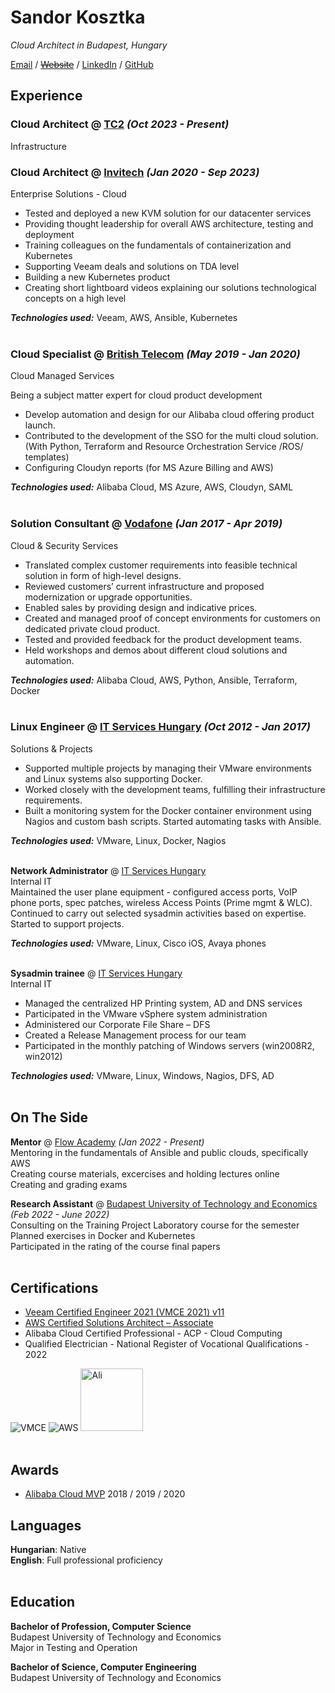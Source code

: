# Sandor Kosztka

_Cloud Architect in Budapest, Hungary_ <br>

[Email](mailto:sandor.kosztka@gmail.com) / [~~Website~~](https://ksztk.hu/) / [LinkedIn](https://www.linkedin.com/in/kosztkas/) / [GitHub](http://git.io/sztk)

## Experience

### **Cloud Architect** @ [TC2](https://tc2.hu/) _(Oct 2023 - Present)_ <br>
Infrastructure

### **Cloud Architect** @ [Invitech](https://invitech.hu/) _(Jan 2020 - Sep 2023)_ <br>
Enterprise Solutions - Cloud
  - Tested and deployed a new KVM solution for our datacenter services
  - Providing thought leadership for overall AWS architecture, testing and deployment
  - Training colleagues on the fundamentals of containerization and Kubernetes
  - Supporting Veeam deals and solutions on TDA level
  - Building a new Kubernetes product
  - Creating short lightboard videos explaining our solutions technological concepts on a high level<br>
  
**_Technologies used:_** Veeam, AWS, Ansible, Kubernetes
<br><br>

### **Cloud Specialist** @ [British Telecom](https://bt.com/) _(May 2019 - Jan 2020)_ <br>
Cloud Managed Services

Being a subject matter expert for cloud product development
 - Develop automation and design for our Alibaba cloud offering product launch. 
 - Contributed to the development of the SSO for the multi cloud solution. <br>
  (With Python, Terraform and Resource Orchestration Service /ROS/ templates)
 - Configuring Cloudyn reports (for MS Azure Billing and AWS) <br>
 
 **_Technologies used:_** Alibaba Cloud, MS Azure, AWS, Cloudyn, SAML
<br><br>

### **Solution Consultant** @ [Vodafone](https://www.vodafone.com/) _(Jan 2017 - Apr 2019)_ <br>
Cloud & Security Services
- Translated complex customer requirements into feasible technical solution in form of high-level designs. 
- Reviewed customers’ current infrastructure and proposed modernization or upgrade opportunities. 
- Enabled sales by providing design and indicative prices.
- Created and managed proof of concept environments for customers on dedicated private cloud product. 
- Tested and provided feedback for the product development teams.
- Held workshops and demos about different cloud solutions and automation.

**_Technologies used:_** Alibaba Cloud, AWS, Python, Ansible, Terraform, Docker
<br><br>

### **Linux Engineer** @ [IT Services Hungary](https://www.deutschetelekomitsolutions.hu/) _(Oct 2012 - Jan 2017)_ <br>
Solutions & Projects
 - Supported multiple projects by managing their VMware environments and Linux systems also supporting Docker. 
 - Worked closely with the development teams, fulfilling their infrastructure requirements. 
 - Built a monitoring system for the Docker container environment using Nagios and custom bash scripts. Started automating tasks with Ansible.

**_Technologies used:_** VMware, Linux, Docker, Nagios
<br><br>

**Network Administrator** @ [IT Services Hungary](https://www.deutschetelekomitsolutions.hu/) <br>
Internal IT <br>
Maintained the user plane equipment - configured access ports, VoIP phone ports, spec patches, wireless Access Points (Prime mgmt & WLC). <br>
Continued to carry out selected sysadmin activities based on expertise. Started to support projects.

**_Technologies used:_** VMware, Linux, Cisco iOS, Avaya phones
<br><br>

**Sysadmin trainee** @ [IT Services Hungary](https://www.deutschetelekomitsolutions.hu/) <br>
Internal IT
 - Managed the centralized HP Printing system, AD and DNS services
 - Participated in the VMware vSphere system administration
 - Administered our Corporate File Share – DFS
 - Created a Release Management process for our team
 - Participated in the monthly patching of Windows servers (win2008R2, win2012)

**_Technologies used:_** VMware, Linux, Windows, Nagios, DFS, AD
<br><br>

## On The Side

**Mentor** @ [Flow Academy](https://www.flowacademy.hu//) _(Jan 2022 - Present)_ <br>
Mentoring in the fundamentals of Ansible and public clouds, specifically AWS <br>
Creating course materials, excercises and holding lectures online <br>
Creating and grading exams
<br>

**Research Assistant** @ [Budapest University of Technology and Economics](https://www.bme.hu//) _(Feb 2022 - June 2022)_ <br>
 Consulting on the Training Project Laboratory course for the semester <br>
 Planned exercises in Docker and Kubernetes <br>
 Participated in the rating of the course final papers
<br><br>
        
## Certifications
 - [Veeam Certified Engineer 2021 (VMCE 2021) v11](https://www.credly.com/badges/51e69292-ce4e-4c5b-80d2-8d7ed7ca3600)
 - [AWS Certified Solutions Architect – Associate](https://www.credly.com/badges/831b71a6-20f1-4eeb-805b-a44df4bc566d)
 - Alibaba Cloud Certified Professional - ACP - Cloud Computing
 - Qualified Electrician - National Register of Vocational Qualifications - 2022

![VMCE](https://images.credly.com/size/100x100/images/e090fc81-a593-42c9-b4ad-4703d7c46763/VMCE_certification_badge_2021.png)
![AWS](https://images.credly.com/size/100x100/images/0e284c3f-5164-4b21-8660-0d84737941bc/image.png)
<img src="https://i.imgur.com/j1ZBAEP.png" alt="Ali" width="100"/>
<br><br>

## Awards
 - [Alibaba Cloud MVP](https://mvp.alibabacloud.com/mvp/detail/163) 2018 / 2019 / 2020

## Languages
**Hungarian**: Native <br>
**English**: Full professional proficiency
<br><br>

## Education
**Bachelor of Profession, Computer Science** <br>
Budapest University of Technology and Economics <br>
Major in Testing and Operation

**Bachelor of Science, Computer Engineering** <br>
Budapest University of Technology and Economics <br>

<br><br>



